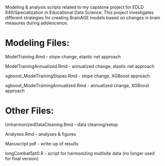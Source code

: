 Modeling & analysis scripts related to my capstone project for EDLD 640/Specialization in Educational Data Science. This project investigates different strategies for creating BrainAGE models based on changes in brain measures during adolescence. 


# Modeling Files:
ModelTraining.Rmd - slope change, elastic net approach

ModelTrainingAnnualized.Rmd - annualized change, elastic net approach

xgboost_ModelTrainingSlopes.Rmd - slope change, XGBoost approach

xgboost_ModelTrainingAnnualized.Rmd - annualized change, XGBoost approach

# Other Files:
UnharmonizedDataCleaning.Rmd - data cleaning/setup 

Analyses.Rmd - analyses & figures

Manuscript.pdf - write-up of results


longCombat5pt0.R - script for harmonizing multisite data (no longer used for final version)
